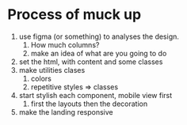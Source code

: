 # Process of muck up

1. use figma (or something) to analyses the design.
   1. How much columns? 
   2. make an idea of what are you going to do 
2. set the html, with content and some classes
3. make utilities clases
   1. colors
   2. repetitive styles => classes
4. start stylish each component, mobile view first
   1. first the layouts then the decoration
5. make the landing responsive